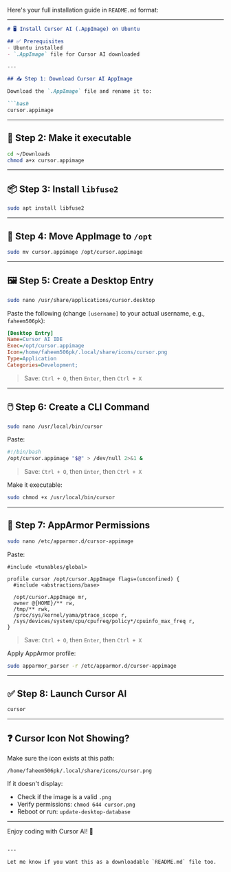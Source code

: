 Here's your full installation guide in `README.md` format:

---

````markdown
# 🖥️ Install Cursor AI (.AppImage) on Ubuntu

## ✅ Prerequisites
- Ubuntu installed
- `.AppImage` file for Cursor AI downloaded

---

## 📥 Step 1: Download Cursor AI AppImage

Download the `.AppImage` file and rename it to:

```bash
cursor.appimage
````

---

## 📁 Step 2: Make it executable

```bash
cd ~/Downloads
chmod a+x cursor.appimage
```

---

## 📦 Step 3: Install `libfuse2`

```bash
sudo apt install libfuse2
```

---

## 🚚 Step 4: Move AppImage to `/opt`

```bash
sudo mv cursor.appimage /opt/cursor.appimage
```

---

## 🖼️ Step 5: Create a Desktop Entry

```bash
sudo nano /usr/share/applications/cursor.desktop
```

Paste the following (change `[username]` to your actual username, e.g., `faheem506pk`):

```ini
[Desktop Entry]
Name=Cursor AI IDE
Exec=/opt/cursor.appimage
Icon=/home/faheem506pk/.local/share/icons/cursor.png
Type=Application
Categories=Development;
```

> Save: `Ctrl + O`, then `Enter`, then `Ctrl + X`

---

## 🖱️ Step 6: Create a CLI Command

```bash
sudo nano /usr/local/bin/cursor
```

Paste:

```bash
#!/bin/bash
/opt/cursor.appimage "$@" > /dev/null 2>&1 &
```

> Save: `Ctrl + O`, then `Enter`, then `Ctrl + X`

Make it executable:

```bash
sudo chmod +x /usr/local/bin/cursor
```

---

## 🔐 Step 7: AppArmor Permissions

```bash
sudo nano /etc/apparmor.d/cursor-appimage
```

Paste:

```apparmor
#include <tunables/global>

profile cursor /opt/cursor.AppImage flags=(unconfined) {
  #include <abstractions/base>

  /opt/cursor.AppImage mr,
  owner @{HOME}/** rw,
  /tmp/** rwk,
  /proc/sys/kernel/yama/ptrace_scope r,
  /sys/devices/system/cpu/cpufreq/policy*/cpuinfo_max_freq r,
}
```

> Save: `Ctrl + O`, then `Enter`, then `Ctrl + X`

Apply AppArmor profile:

```bash
sudo apparmor_parser -r /etc/apparmor.d/cursor-appimage
```

---

## ✅ Step 8: Launch Cursor AI

```bash
cursor
```

---

## ❓ Cursor Icon Not Showing?

Make sure the icon exists at this path:

```
/home/faheem506pk/.local/share/icons/cursor.png
```

If it doesn't display:

* Check if the image is a valid `.png`
* Verify permissions: `chmod 644 cursor.png`
* Reboot or run: `update-desktop-database`

---

Enjoy coding with Cursor AI! 🚀

```

--- 

Let me know if you want this as a downloadable `README.md` file too.
```
